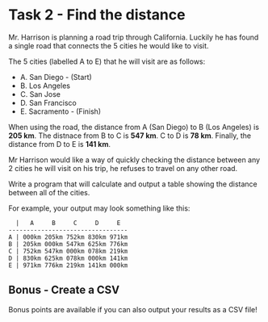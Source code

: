 # Task 2 - Find the distance

Mr. Harrison is planning a road trip through California. Luckily he has found a single road that connects the 5 cities he would like to visit.

The 5 cities (labelled A to E) that he will visit are as follows:

- A. San Diego - (Start)
- B. Los Angeles
- C. San Jose
- D. San Francisco
- E. Sacramento - (Finish)

When using the road, the distance from A (San Diego) to B (Los Angeles) is **205 km**. The distnace from B to C is **547 km**. C to D is **78 km**. Finally, the distance from D to E is **141 km**.

Mr Harrison would like a way of quickly checking the distance between any 2 cities he will visit on his trip, he refuses to travel on any other road.

Write a program that will calculate and output a table showing the distance between all of the cities.

For example, your output may look something like this:
```
  |   A     B     C     D     E
---------------------------------
A | 000km 205km 752km 830km 971km
B | 205km 000km 547km 625km 776km
C | 752km 547km 000km 078km 219km
D | 830km 625km 078km 000km 141km
E | 971km 776km 219km 141km 000km
```

## Bonus - Create a CSV
Bonus points are available if you can also output your results as a CSV file!